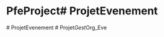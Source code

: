 # PfeProject#   P r o j e t E v e n e m e n t  
 #   P r o j e t E v e n e m e n t  
 #   P r o j e t _ G e s t _ O r g _ E v e  
 